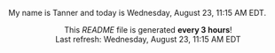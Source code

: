 My name is Tanner and today is Wednesday, August 23, 11:15 AM EDT.

<p align="center">This <i>README</i> file is generated <b>every 3 hours</b>!</br>Last refresh: Wednesday, August 23, 11:15 AM EDT<br /></p>
